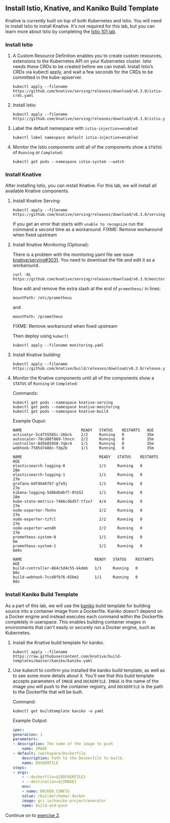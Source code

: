 ## Install Istio, Knative, and Kaniko Build Template

Knative is currently built on top of both Kubernetes and Istio. You will need to install Istio to install Knative. It's not required for this lab, but you can learn more about Istio by completing the [Istio 101 lab](https://github.com/IBM/istio101/tree/master/workshop).

### Install Istio

1. A Custom Resource Definition enables you to create custom resources, extensions to the Kubernetes API on your Kubernetes cluster. Istio needs these CRDs to be created before we can install.  Install Istio’s CRDs via kubectl apply, and wait a few seconds for the CRDs to be committed in the kube-apiserver.

	```
	kubectl apply --filename https://github.com/knative/serving/releases/download/v0.3.0/istio-crds.yaml
	```

2. Install Istio:

	```
	kubectl apply --filename https://github.com/knative/serving/releases/download/v0.3.0/istio.yaml
	```
3. Label the default namespace with `istio-injection=enabled`:

	```
	kubectl label namespace default istio-injection=enabled
	```

4. Monitor the Istio components until all of the components show a `STATUS` of
    `Running` or `Completed`:

    ```
    kubectl get pods --namespace istio-system --watch
    ```

### Install Knative

After installing Istio, you can install Knative. For this lab, we will install all available Knative components.

1. Install Knative Serving:

    ```
    kubectl apply --filename https://github.com/knative/serving/releases/download/v0.3.0/serving.yaml
    ```

    If you get an error that starts with `unable to recognize` run the command a second time as a workaround.
    FIXME: Remove workaround when fixed upstream

2. Install Knative Monitoring (Optional):

    There is a problem with the monitoring.yaml file see issue [knative/serving#3031](https://github.com/knative/serving/pull/3031/files).
    You need to download the file and edit it as a workaround.
    ```
    curl -OL https://github.com/knative/serving/releases/download/v0.3.0/monitoring.yaml
    ```
    Now edit and remove the extra slash at the end of `prometheus/` in lines:
    ```
    mountPath: /etc/prometheus
    ```
    and
    ```
    mountPath: /prometheus
    ```
    FIXME: Remove workaround when fixed upstream

    Then deploy using `kubectl`
    ```
    kubectl apply --filename monitoring.yaml
    ```

3. Install Knative building:

    ```
    kubectl apply --filename https://github.com/knative/build/releases/download/v0.3.0/release.yaml
    ```

4. Monitor the Knative components until all of the components show a `STATUS` of `Running` or `Completed`:

	Commands:
    ```
    kubectl get pods --namespace knative-serving
    kubectl get pods --namespace knative-monitoring
    kubectl get pods --namespace knative-build
    ```
    Example Ouput:

    ```
    NAME                          READY   STATUS    RESTARTS   AGE
    activator-5c4755585c-26bck    2/2     Running   0          35m
    autoscaler-78cd88f869-lhncn   2/2     Running   0          35m
    controller-8d5b85958-7qbr4    1/1     Running   0          35m
    webhook-7585d7488c-fdp2b      1/1     Running   0          35m
    ```

    ```
    NAME                                  READY   STATUS    RESTARTS   AGE
    elasticsearch-logging-0               1/1     Running   0          28m
    elasticsearch-logging-1               1/1     Running   0          27m
    grafana-6df4646f87-g7x9j              1/1     Running   0          27m
    kibana-logging-5d8bdbdbf7-8tb52       1/1     Running   0          28m
    kube-state-metrics-7466cdbd57-tfzx7   4/4     Running   0          27m
    node-exporter-7bnhx                   2/2     Running   0          27m
    node-exporter-tzfcl                   2/2     Running   0          27m
    node-exporter-wzn8h                   2/2     Running   0          27m
    prometheus-system-0                   1/1     Running   0          6m
    prometheus-system-1                   1/1     Running   0          6m9s
    ```

    ```
    NAME                                READY   STATUS    RESTARTS   AGE
    build-controller-864c5d4c55-kkdmb   1/1     Running   0          88s
    build-webhook-7ccd8fb76-65bm2       1/1     Running   0          88s
    ```

### Install Kaniko Build Template

As a part of this lab, we will use the [kaniko](https://github.com/GoogleContainerTools/kaniko) build template for building source into a container image from a Dockerfile. Kaniko doesn't depend on a Docker engine and instead executes each command within the Dockerfile completely in userspace. This enables building container images in environments that can't easily or securely run a Docker engine, such as Kubernetes.


1. Install the Knative build template for kaniko.

    ```
    kubectl apply --filename https://raw.githubusercontent.com/knative/build-templates/master/kaniko/kaniko.yaml
    ```

2. Use kubectl to confirm you installed the kaniko build template, as well as to see some more details about it.  You'll see that this build template accepts parameters of `IMAGE` and `DOCKERFILE`.  `IMAGE` is the name of the image you will push to the container registry, and `DOCKERFILE` is the path to the Dockerfile that will be built.

	Command:
	```
	kubectl get buildtemplate kaniko -o yaml
	```

	Example Output:
	```yaml
    spec:
    generation: 1
    parameters:
    - description: The name of the image to push
        name: IMAGE
    - default: /workspace/Dockerfile
        description: Path to the Dockerfile to build.
        name: DOCKERFILE
    steps:
    - args:
        - --dockerfile=${DOCKERFILE}
        - --destination=${IMAGE}
        env:
        - name: DOCKER_CONFIG
        value: /builder/home/.docker
        image: gcr.io/kaniko-project/executor
        name: build-and-push
	```


Continue on to [exercise 2](../exercise-2/README.md).
